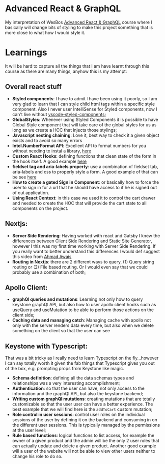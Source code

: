# Advanced React & GraphQL

My interpretation of WesBos [Advanced React & GraphQL](https://AdvancedReact.com) course where I basically will change bits of styling to make this project something that is more close to what how I would style it. 

# Learnings

It will be hard to capture all the things that I am have learnt through this course as there are many things, anyhow this is my attempt: 

## Overall react stuff

- **Styled components**: I have to admit I have been using it poorly, so I am very glad to learn that I can style child html tags within a specific style component. Also I never user IntelliSense for Styled components, now I can't live without [vscode-styled-components](https://marketplace.visualstudio.com/items?itemName=jpoissonnier.vscode-styled-components);
- **GlobalStyles**: Whenever using Styled Components it is possible to have Global Style component that will take care of the global styles for us as long as we create a HOC that injects those stylings;
- **Javascript nesting chaining**: Love it, best way to check it a given object exists and to avoid so many errors
- **Intel.NumberFormat API**: Excellent API to format numbers for you without needing to instal a library, [here](https://developer.mozilla.org/en-US/docs/Web/JavaScript/Reference/Global_Objects/Intl/NumberFormat)
- **Custom React Hooks**: defining functions that clean state of the form in the hook itself. A good example [here](https://github.com/tiagofsanchez/learning-advanced-react/blob/main/sick-fits/frontend/hooks/useFormInput.js)
- **fieldset tag and aria-labels property**: use a combination of fieldset tab, aria-labels and css to properly style a form. A good example of that can be see [here](https://github.com/tiagofsanchez/learning-advanced-react/blob/main/sick-fits/frontend/components/CreateProduct.js)
- **How to create a gated Sign in Component**: or basically how to force the user to sign in for a url that he should have access to if he is signed out of out application. 
- **Using React Context**: in this case we used it to control the cart drawer and needed to create the HOC that will provide the cart state to all components on the project. 

## Nextjs:

- **Server Side Rendering**: Having worked with react and Gatsby I knew the differences between Client Side Rendering and Static Site Generator, however I this was my first time working with Server Side Rendering. If you really want to better understand this differences I would def suggest this video from [Ahmad Awais](https://www.youtube.com/watch?v=6nuRlaNFd4g)
- **Routing in Nextjs**: there are 2 different ways to query, (1) Query string routing or (2) File based routing. Or I would even say that we could probably use a combination of both;


## Apollo Client:

- **graphQl queries and mutations**: Learning not only how to query keystone graphQl API, but also how to user apollo client hooks such as useQuery and useMutation to be able to perform those actions on the client side;
- **Caching data and managing catch**: Managing cache with apollo not only with the server renders data every time, but also when we delete something on the client so that the user can see

## Keystone with Typescript:

That was a bit tricky as I really need to learn Typescript on the fly...however I can say totally worth it given the fab things that Typescript gives you out of the box, e.g. prompting props from Keystone like magic.

- **Schema definition**: defining all the data schemas types and relationships was a very interesting accomplishment;
- **Authentication**: so that the user can have, not only access to the information and the graphQl API, but also the keystone backend;
- **Writing custom graphQl mutations**: creating mutations that are totally customizable so that the user user can have a better experience. The best example that we will find here is the `addToCart` custom mutation;
- **Role control in user sessions**: control user roles on the individual sessions of the user by defining it on the backend and consuming in on the different user sessions. This is typically managed by the permissions at the user level; 
- **Rule based functions**: logical functions to list access, for example the owner of a given product and the admin will be the only 2 user roles that can actually update and delete a given product. Another good example will a user of the website will not be able to view other users neither to change his role to do so.



